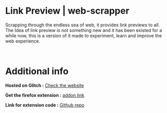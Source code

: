 # Link Preview | web-scrapper

Scrapping through the endless sea of web, it provides link previews to all. </br>
The Idea of link preview is not something new and it has been existed for a while now, 
this is a version of it made to experiment, learn and improve the web experience.

<br>

# Additional info

**Hosted on Glitch :** [Check the website](https://preview-link.glitch.me)

**Get the firefox extension :** [addon link](https://addons.mozilla.org/en-US/firefox/addon/web-link-preview/)

**Link for extension code :** [Github repo](https://github.com/jhamadhav/extention-link-preview) 
